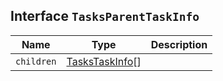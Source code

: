 ## Interface `TasksParentTaskInfo`

| Name | Type | Description |
| - | - | - |
| `children` | [TasksTaskInfo](./TasksTaskInfo.md)[] | &nbsp; |
